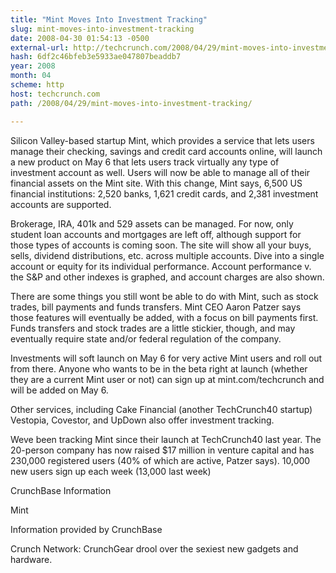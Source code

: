 ```yaml
---
title: "Mint Moves Into Investment Tracking"
slug: mint-moves-into-investment-tracking
date: 2008-04-30 01:54:13 -0500
external-url: http://techcrunch.com/2008/04/29/mint-moves-into-investment-tracking/
hash: 6df2c46bfeb3e5933ae047807beaddb7
year: 2008
month: 04
scheme: http
host: techcrunch.com
path: /2008/04/29/mint-moves-into-investment-tracking/

---
```


Silicon Valley-based startup Mint, which provides a service that lets users manage their checking, savings and credit card accounts online, will launch a new product on May 6 that lets users track virtually any type of investment account as well. Users will now be able to manage all of their financial assets on the Mint site. With this change, Mint says, 6,500 US financial institutions: 2,520 banks, 1,621 credit cards, and 2,381 investment accounts are supported. 

Brokerage, IRA, 401k and 529 assets can be managed. For now, only student loan accounts and mortgages are left off, although support for those types of accounts is coming soon. The site will show all your buys, sells, dividend distributions, etc. across multiple accounts. Dive into a single account or equity for its individual performance. Account performance v. the S&P and other indexes is graphed, and account charges are also shown.

There are some things you still wont be able to do with Mint, such as stock trades, bill payments and funds transfers. Mint CEO Aaron Patzer says those features will eventually be added, with a focus on bill payments first. Funds transfers and stock trades are a little stickier, though, and may eventually require state and/or federal regulation of the company.

Investments will soft launch on May 6 for very active Mint users and roll out from there. Anyone who wants to be in the beta right at launch (whether they are a current Mint user or not) can sign up at mint.com/techcrunch and will be added on May 6.

Other services, including Cake Financial (another TechCrunch40 startup) Vestopia, Covestor, and UpDown also offer investment tracking.

Weve been tracking Mint since their launch at TechCrunch40 last year. The 20-person company has now raised $17 million in venture capital and has 230,000 registered users (40% of which are active, Patzer says). 10,000 new users sign up each week (13,000 last week)



CrunchBase Information


Mint

Information provided by CrunchBase


Crunch Network:  CrunchGear drool over the sexiest new gadgets and hardware.
